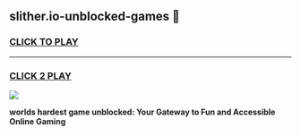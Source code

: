 
## slither.io-unblocked-games 👋
<h3>
<a href="https://premium.freeplayer.one?title=slither.io-unblocked-games&ref=14F">CLICK TO PLAY</a></h3>
<hr>

<h3>
<a href="https://premium.freeplayer.one?title=slither.io-unblocked-games&ref=14F">CLICK 2 PLAY</a>
  
</h3>

<a href="https://premium.freeplayer.one?title=slither.io-unblocked-games&ref=12F/"><img src="https://clearcache.store/games.png"></a>


**worlds hardest game unblocked: Your Gateway to Fun and Accessible Online Gaming**
